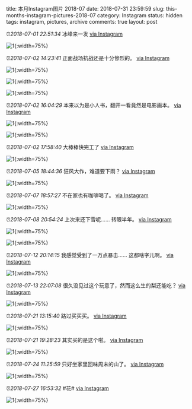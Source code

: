 title: 本月Instagram图片 2018-07
date: 2018-07-31 23:59:59
slug: this-months-instagram-pictures-2018-07
category: Instagram
status: hidden
tags: instagram, pictures, archive
comments: true
layout: post

⏰_2018-07-01 22:51:34_ 冰峰来一发
[via Instagram](https://www.instagram.com/p/BksWuP8Fsmu7rC7kBtuAPA-eKul363xbOk0eYk0/)

![1](https://scontent-lax3-2.cdninstagram.com/vp/910213b3a6b2d5722d306a78c598c984/5DB2AB85/t51.2885-15/e35/35575385_188638091833735_4056031565174538240_n.jpg?_nc_ht=scontent-lax3-2.cdninstagram.com){:width=75%}



⏰_2018-07-02 14:23:41_ 正面战场抗战还是十分惨烈的。
[via Instagram](https://www.instagram.com/p/BkuBZNtFNo6rFAXnur27VfW_hX7m_CgXZcD-oE0/)

![1](https://scontent-lax3-2.cdninstagram.com/vp/9828ef7b8c92946acb301725af367293/5DC395F1/t51.2885-15/e35/36148833_238665203588931_7233157464030445568_n.jpg?_nc_ht=scontent-lax3-2.cdninstagram.com){:width=75%}

![1](https://scontent-lax3-2.cdninstagram.com/vp/22275456438501cc83fcb3594d29ac74/5DA4594A/t51.2885-15/e35/35294640_246819382568209_3965815180121604096_n.jpg?_nc_ht=scontent-lax3-2.cdninstagram.com){:width=75%}

![1](https://scontent-lax3-2.cdninstagram.com/vp/cab94d2eaabc77c2e4f4ad281678d50c/5DB5F99D/t51.2885-15/e35/35999161_1994380627539528_650932543163465728_n.jpg?_nc_ht=scontent-lax3-2.cdninstagram.com){:width=75%}

⏰_2018-07-02 16:04:29_ 本来以为是小人书，翻开一看竟然是电影画本。
[via Instagram](https://www.instagram.com/p/BkuM7f4lB_vSJ-Xl3cTKGTWqwzzbpZ4ipk6fic0/)

![1](https://scontent-lax3-2.cdninstagram.com/vp/6e3219674245f3c56ac66fa8a4459265/5DA99A15/t51.2885-15/e35/35522355_256729688428625_420786630412992512_n.jpg?_nc_ht=scontent-lax3-2.cdninstagram.com){:width=75%}

![1](https://scontent-lax3-2.cdninstagram.com/vp/e3e069321013610855d81631fe7d5932/5DC43F07/t51.2885-15/e35/35574605_926942710799566_7995444125333716992_n.jpg?_nc_ht=scontent-lax3-2.cdninstagram.com){:width=75%}

⏰_2018-07-02 17:58:40_ 大棒棒快完工了
[via Instagram](https://www.instagram.com/p/BkuZ_4DFSOj4Np0lCwULH9erXB05pjhdfZmJwU0/)

![1](https://scontent-lax3-2.cdninstagram.com/vp/ce62dc80e303bc999d7da6fbed50dca3/5DA06E1B/t51.2885-15/e35/35616356_233116334083406_3903897054681759744_n.jpg?_nc_ht=scontent-lax3-2.cdninstagram.com){:width=75%}



⏰_2018-07-05 18:44:36_ 狂风大作，难道要下雨？
[via Instagram](https://www.instagram.com/p/Bk2No32FiCzQMGJGSBxERsa-HDUqhha1jGhEmM0/)

![1](https://scontent-lax3-2.cdninstagram.com/vp/0229ad88db8e69427002aa73cd7ce8fe/5DC44BE3/t51.2885-15/e35/35998672_173906190136358_4762989856475316224_n.jpg?_nc_ht=scontent-lax3-2.cdninstagram.com){:width=75%}



⏰_2018-07-07 18:57:27_ 不在家也有咖啡喝了。
[via Instagram](https://www.instagram.com/p/Bk7YssZlWa5dEv01jkWHm-ay8WusMfgg4jeWEM0/)

![1](https://scontent-lax3-2.cdninstagram.com/vp/75f57a7651f443f5c92748f1551fd7bc/5DBD356E/t51.2885-15/e35/36136802_271325156949150_1549481152216039424_n.jpg?_nc_ht=scontent-lax3-2.cdninstagram.com){:width=75%}



⏰_2018-07-08 20:54:24_ 上次来还下雪呢…… 转眼半年。
[via Instagram](https://www.instagram.com/p/Bk-K4JtFCDpOzH0yrSWoTlLvjiN7p6cDiBHDJI0/)

![1](https://scontent-lax3-2.cdninstagram.com/vp/f2448531a6a0bcaba4bd799defb2e9d9/5DC39F91/t51.2885-15/e35/36784506_638516236531926_8146368850913394688_n.jpg?_nc_ht=scontent-lax3-2.cdninstagram.com){:width=75%}

![1](https://scontent-lax3-2.cdninstagram.com/vp/5022224475ae1434c9a8b1aafcbea1fa/5DC2127D/t51.2885-15/e35/36136471_413944299112880_3495171534249525248_n.jpg?_nc_ht=scontent-lax3-2.cdninstagram.com){:width=75%}





⏰_2018-07-12 20:14:15_ 我感觉受到了一万点暴击…… 这都啥字儿啊。
[via Instagram](https://www.instagram.com/p/BlIZdn9FJxiRMM8x9yuUphDNYDLMrhkH5ZcVVA0/)

![1](https://scontent-lax3-2.cdninstagram.com/vp/f73f069a8f2d0d7ea4344a9a19b0e872/5DB9EC17/t51.2885-15/e35/36722308_628034784234263_5619104296017592320_n.jpg?_nc_ht=scontent-lax3-2.cdninstagram.com){:width=75%}



⏰_2018-07-13 22:07:08_ 很久没见过这个玩意了，然而这么生的梨还能吃？
[via Instagram](https://www.instagram.com/p/BlLLLQ8FqSg2iHWuShYrS8cLQjE5lk7TCG1gFU0/)

![1](https://scontent-lax3-2.cdninstagram.com/vp/deb5dd095e915deb4287454493f3317b/5DA65926/t51.2885-15/e35/36492747_1016494505197557_2803879621492211712_n.jpg?_nc_ht=scontent-lax3-2.cdninstagram.com){:width=75%}



⏰_2018-07-21 13:15:40_ 路过买买买。
[via Instagram](https://www.instagram.com/p/Ble0tuUlBAK3kslda_mua3kuFT-MbaTvj9i3uY0/)

![1](https://scontent-lax3-2.cdninstagram.com/vp/8c794f5ad0b9c2b9b9fc6ebb01dcaffb/5DAE7B03/t51.2885-15/e35/36633629_898725410312018_7410185991517896704_n.jpg?_nc_ht=scontent-lax3-2.cdninstagram.com){:width=75%}

⏰_2018-07-21 19:28:23_ 其实买的是这个啦。
[via Instagram](https://www.instagram.com/p/BlffXiPFw-PnqihF6Cy20JV3dRZSIH8NiKcCGg0/)

![1](https://scontent-lax3-2.cdninstagram.com/vp/efe0d9711b57e3da42022aa8462c81a0/5DC4C9AE/t51.2885-15/e35/36936305_934469303391898_480412776620097536_n.jpg?_nc_ht=scontent-lax3-2.cdninstagram.com){:width=75%}



⏰_2018-07-24 11:25:59_ 只好坐家里回味周末的山了。
[via Instagram](https://www.instagram.com/p/BlmWi-vFVghN665JDDIaoD3hlyaY_-dhpBGJ1A0/)

![1](https://scontent-lax3-2.cdninstagram.com/vp/b63d08c0a9bab2c3bd44bd344b9e9732/5DBF8F11/t51.2885-15/e35/37235663_2156799254553193_9206567156970422272_n.jpg?_nc_ht=scontent-lax3-2.cdninstagram.com){:width=75%}



⏰_2018-07-27 16:53:32_ #花#
[via Instagram](https://www.instagram.com/p/BluqatRl0i-tP3HAlUv_ARvzuXQu0JvlIy3YNc0/)

![1](https://scontent-lax3-2.cdninstagram.com/vp/f4b11edf3be8c6e4b4aa0d0ef57f1387/5DBE5FCB/t51.2885-15/e35/37217748_2007750385926541_2608994741701836800_n.jpg?_nc_ht=scontent-lax3-2.cdninstagram.com){:width=75%}
